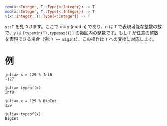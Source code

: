 ```julia
rem(x::Integer, T::Type{<:Integer}) -> T
mod(x::Integer, T::Type{<:Integer}) -> T
%(x::Integer, T::Type{<:Integer}) -> T
```

`y::T` を見つけます。ここで `x` ≡ `y` (mod n) であり、n は `T` で表現可能な整数の数で、`y` は `[typemin(T),typemax(T)]` の範囲内の整数です。もし `T` が任意の整数を表現できる場合（例: `T == BigInt`）、この操作は `T` への変換に対応します。

# 例

```jldoctest
julia> x = 129 % Int8
-127

julia> typeof(x)
Int8

julia> x = 129 % BigInt
129

julia> typeof(x)
BigInt
```
